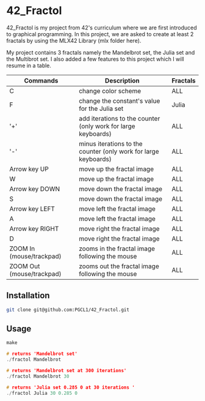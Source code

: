 # 42_Fractol

42_Fractol is my project from 42's curriculum where we are first introduced to graphical programming. In this project, we are asked to create at least 2 fractals by using the MLX42 Library (mlx folder here). 

My project contains 3 fractals namely the Mandelbrot set, the Julia set and the Multibrot set. I also added a few features to this project which I will resume in a table.

Commands | Description | Fractals |
|---|---|---|
C | change color scheme | ALL |
F | change the constant's value for the Julia set | Julia |
'+' | add iterations to the counter (only work for large keyboards) | ALL |
'-' | minus iterations to the counter (only work for large keyboards) | ALL |
Arrow key UP | move up the fractal image | ALL |
W | move up the fractal image | ALL |
Arrow key DOWN | move down the fractal image | ALL |
S | move down the fractal image | ALL |
Arrow key LEFT | move left the fractal image | ALL |
A | move left the fractal image | ALL |
Arrow key RIGHT | move right the fractal image | ALL |
D | move right the fractal image | ALL |
ZOOM In (mouse/trackpad) | zooms in the fractal image following the mouse | ALL | 
ZOOM Out (mouse/trackpad) | zooms out the fractal image following the mouse | ALL | 

## Installation

```bash
git clone git@github.com:PGCL1/42_Fractol.git
```

## Usage

```C
make

# returns 'Mandelbrot set'
./fractol Mandelbrot

# returns 'Mandelbrot set at 300 iterations'
./fractol Mandelbrot 30

# returns 'Julia set 0.285 0 at 30 iterations '
./fractol Julia 30 0.285 0
```
